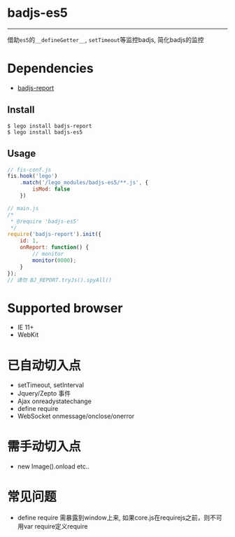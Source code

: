 # badjs-es5

---

借助`es5`的`__defineGetter__`, `setTimeout`等监控badjs, 简化badjs的监控

# Dependencies

- [badjs-report](http://lego.imweb.io/package/badjs-report)

## Install

```
$ lego install badjs-report
$ lego install badjs-es5
```

## Usage

```js
// fis-conf.js
fis.hook('lego')
    .match('/lego_modules/badjs-es5/**.js', {
        isMod: false
    })
```

```js
// main.js
/*
 * @require 'badjs-es5'
 */
require('badjs-report').init({
    id: 1,
    onReport: function() {
        // monitor
        monitor(0000);
    }
});
// 请勿 BJ_REPORT.tryJs().spyAll()
```

# Supported browser

- IE 11+
- WebKit

# 已自动切入点

- setTimeout, setInterval
- Jquery/Zepto 事件
- Ajax onreadystatechange
- define require
- WebSocket onmessage/onclose/onerror

# 需手动切入点

- new Image().onload etc..

# 常见问题

- define require 需暴露到window上来, 如果core.js在requirejs之前，则不可用var require定义require

